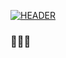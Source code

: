 [![HEADER](https://github.com/Bunyood/Bunyood/blob/main/assets/images.png)](https://github.com/)
### 🧑🏻‍💻
